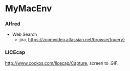 # MyMacEnv

### Alfred
* Web Search
  * jira, https://zoomvideo.atlassian.net/browse/{query}

### LICEcap
http://www.cockos.com/licecap/Capture, screen to .GIF.

